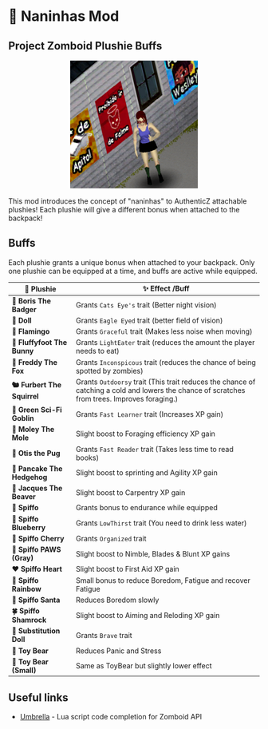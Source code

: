 # 🧸 Naninhas Mod
## Project Zomboid Plushie Buffs
<p align="center">
  <img src="./contents/preview.png">
</p>

This mod introduces the concept of "naninhas" to AuthenticZ attachable plushies!
Each plushie will give a different bonus when attached to the backpack!

## Buffs
Each plushie grants a unique bonus when attached to your backpack. Only one plushie can be equipped at a time, and buffs are active while equipped.

| 🧸 **Plushie**              | ✨ **Effect /Buff**                                                                 |
|----------------------------|-------------------------------------------------------------------------------------|
| **🦡 Boris The Badger**       | Grants `Cats Eye's` trait (Better night vision)                  |
| **🧸 Doll**                   | Grants `Eagle Eyed` trait (better field of vision)                                      |
| **🦩 Flamingo**                | Grants `Graceful` trait (Makes less noise when moving)                                 |
| **🐇 Fluffyfoot The Bunny**   | Grants `LightEater` trait (reduces the amount the player needs to eat)                            |
| **🦊 Freddy The Fox**         | Grants `Inconspicous` trait (reduces the chance of being spotted by zombies)                                    |
| **🐿️ Furbert The Squirrel**   | Grants `Outdoorsy` trait (This trait reduces the chance of catching a cold and lowers the chance of scratches from trees. Improves foraging.)     |
| **👶 Green Sci-Fi Goblin**    | Grants `Fast Learner` trait (Increases XP gain)                               |
| **🐾 Moley The Mole**            | Slight boost to Foraging efficiency XP gain                                                      |
| **🐶 Otis the Pug**           | Grants `Fast Reader` trait (Takes less time to read books)                           |
| **🦔 Pancake The Hedgehog**      | Slight boost to sprinting and Agility XP gain                          |
| **🐾 Jacques The Beaver**        | Slight boost to Carpentry XP gain                                                 |
| **🦝 Spiffo**               | Grants bonus to endurance while equipped                                         |
| **🐾 Spiffo Blueberry**      | Grants `LowThirst` trait (You need to drink less water)                            |
| **🍒 Spiffo Cherry**         | Grants `Organized` trait                       |
| **🦝 Spiffo PAWS (Gray)**    | Slight boost to Nimble, Blades & Blunt XP gains                                     |
| **❤️ Spiffo Heart**          | Slight boost to First Aid XP gain                          |
| **🌈 Spiffo Rainbow** | Small bonus to reduce Boredom, Fatigue and recover Fatigue                          |
| **🎅 Spiffo Santa**          | Reduces Boredom slowly                                       |
| **🍀 Spiffo Shamrock**       | Slight boost to Aiming and Reloding XP gain                                       |
| **🐾 Substitution Doll**     | Grants `Brave` trait                       |
| **🐻 Toy Bear**              | Reduces Panic and Stress                         |
| **🐻 Toy Bear (Small)**      | Same as ToyBear but slightly lower effect                                         |




## Useful links
- [Umbrella](https://github.com/asledgehammer/Umbrella) - Lua script code completion for Zomboid API
